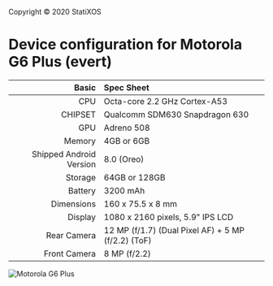 Copyright © 2020 StatiXOS

Device configuration for Motorola G6 Plus (evert)
==================================

Basic   | Spec Sheet
-------:|:-------------------------
CPU     | Octa-core 2.2 GHz Cortex-A53
CHIPSET | Qualcomm SDM630 Snapdragon 630
GPU     | Adreno 508
Memory  | 4GB or 6GB
Shipped Android Version | 8.0 (Oreo)
Storage | 64GB or 128GB
Battery | 3200 mAh
Dimensions | 160 x 75.5 x 8 mm
Display | 1080 x 2160 pixels, 5.9" IPS LCD
Rear Camera  | 12 MP (f/1.7) (Dual Pixel AF) + 5 MP (f/2.2) (ToF) 
Front Camera | 8 MP (f/2.2)

![Motorola G6 Plus](https://motorolaau.vtexassets.com/arquivos/ids/155426-800-auto?width=800&height=auto&aspect=true "Motorola G6 Plus")
